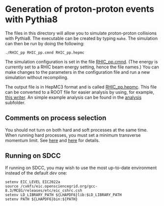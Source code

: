 # Generation of proton-proton events with Pythia8

The files in this directory will allow you to simulate proton-proton collisions with Pythia8. The executable can be created by typing ```make```. The simulation can then be run by doing the following:

```
./RHIC_pp RHIC_pp.cmnd RHIC_pp.hepmc
```

The simulation configuration is set in the file [RHIC_pp.cmnd](RHIC_pp.cmnd). (The energy is currently set to a RHIC beam energy setting, hence the file names.) You can make changes to the parameters in the configuration file and run a new simulation without recompiling.

The output file is in HepMC3 format and is called [RHIC_pp.hepmc](RHIC_pp.hepmc). This file can be converted to a ROOT file for easier analysis by using, for example, [this writer](https://github.com/cipriangal/eicGenTutorials/blob/main/analysis/HepMC/rootIOTree_example_write.cxx). An simple example analysis can be found in the [analysis](analysis) subfolder.

Comments on process selection
-----------------------------
You should not turn on both hard and soft processes at the same time. When running hard processes, you must set a minimum transverse momentum limit. See [here](https://pythia.org/latest-manual/QCDSoftProcesses.html) and [here](https://pythia.org/latest-manual/QCDHardProcesses.html) for details.

Running on SDCC
---------------
If running on SDCC, you may wish to use the most up-to-date environment instead of the default <i>dev</i> one:

```
setenv EIC_LEVEL EIC2022a
source /cvmfs/eic.opensciencegrid.org/gcc-8.3/MCEG/releases/etc/eic_cshrc.csh
setenv LD_LIBRARY_PATH ${LHAPDF6}lib:$LD_LIBRARY_PATH
setenv PATH ${LHAPDF6}bin:${PATH}
```


